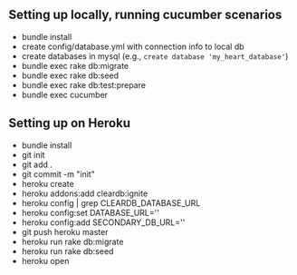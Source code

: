 ## Setting up locally, running cucumber scenarios
- bundle install
- create config/database.yml with connection info to local db
- create databases in mysql (e.g., ```create database 'my_heart_database'```)
- bundle exec rake db:migrate
- bundle exec rake db:seed
- bundle exec rake db:test:prepare
- bundle exec cucumber


## Setting up on Heroku
- bundle install
- git init
- git add .
- git commit -m "init"
- heroku create
- heroku addons:add cleardb:ignite
- heroku config | grep CLEARDB_DATABASE_URL
- heroku config:set DATABASE_URL=''
- heroku config:add SECONDARY_DB_URL=''
- git push heroku master
- heroku run rake db:migrate
- heroku run rake db:seed
- heroku open
